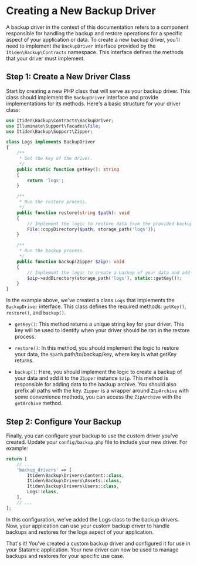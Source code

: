 # Creating a New Backup Driver

A backup driver in the context of this documentation refers to a component responsible for handling the backup and restore operations for a specific aspect of your application or data. To create a new backup driver, you'll need to implement the `BackupDriver` interface provided by the `Itiden\Backup\Contracts` namespace. This interface defines the methods that your driver must implement.

## Step 1: Create a New Driver Class

Start by creating a new PHP class that will serve as your backup driver. This class should implement the `BackupDriver` interface and provide implementations for its methods. Here's a basic structure for your driver class:

```php
use Itiden\Backup\Contracts\BackupDriver;
use Illuminate\Support\Facades\File;
use Itiden\Backup\Support\Zipper;

class Logs implements BackupDriver
{
    /**
     * Get the key of the driver.
     */
    public static function getKey(): string
    {
        return 'logs';
    }

    /**
     * Run the restore process.
     */
    public function restore(string $path): void
    {
        // Implement the logic to restore data from the provided backup file at $path.
        File::copyDirectory($path, storage_path('logs'));
    }

    /**
     * Run the backup process.
     */
    public function backup(Zipper $zip): void
    {
        // Implement the logic to create a backup of your data and add it to the ZipArchive instance $zip.
        $zip->addDirectory(storage_path('logs'), static::getKey());
    }
}
```

In the example above, we've created a class `Logs` that implements the `BackupDriver` interface. This class defines the required methods: `getKey()`, `restore()`, and `backup()`.

- `getKey()`: This method returns a unique string key for your driver. This key will be used to identify when your driver should be ran in the restore process.

- `restore()`: In this method, you should implement the logic to restore your data, the `$path` path/to/backup/key, where key is what getKey returns.

- `backup()`: Here, you should implement the logic to create a backup of your data and add it to the `Zipper` instance `$zip`. This method is responsible for adding data to the backup archive. You should also prefix all paths with the key. `Zipper` is a wrapper around `ZipArchive` with some convenience methods, you can access the `ZipArchive` with the `getArchive` method.

## Step 2: Configure Your Backup

Finally, you can configure your backup to use the custom driver you've created. Update your `config/backup.php` file to include your new driver. For example:

```php
return [
    // ...
    'backup_drivers' => [
        Itiden\Backup\Drivers\Content::class,
        Itiden\Backup\Drivers\Assets::class,
        Itiden\Backup\Drivers\Users::class,
        Logs::class,
    ],
    // ...
];
```

In this configuration, we've added the Logs class to the backup drivers. Now, your application can use your custom backup driver to handle backups and restores for the logs aspect of your application.

That's it! You've created a custom backup driver and configured it for use in your Statamic application. Your new driver can now be used to manage backups and restores for your specific use case.
